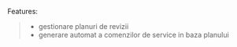 Features:

>   - gestionare planuri de revizii
>   - generare automat a comenzilor de service in baza planului
